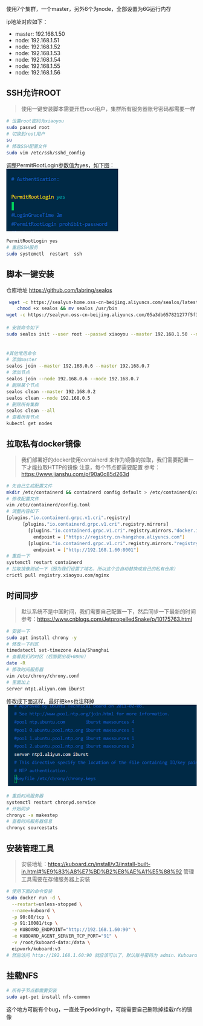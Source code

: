 使用7个集群，一个master，另外6个为node，全部设置为6G运行内存

ip地址对应如下：
- master: 192.168.1.50
- node: 192.168.1.51
- node: 192.168.1.52
- node: 192.168.1.53
- node: 192.168.1.54
- node: 192.168.1.55
- node: 192.168.1.56

## SSH允许ROOT
> 使用一键安装脚本需要开启root用户，集群所有服务器账号密码都需要一样

```bash
# 设置root密码为xiaoyou
sudo passwd root
# 切换到root用户
su
# 修改SSH配置文件
sudo vim /etc/ssh/sshd_config
```

调整PermitRootLogin参数值为yes，如下图：
![](../images/2022-05-15-20-24-56.png)

```bash
PermitRootLogin yes
# 重启SSH服务
sudo systemctl  restart  ssh
```

## 脚本一键安装
仓库地址 https://github.com/labring/sealos

```bash
 wget -c https://sealyun-home.oss-cn-beijing.aliyuncs.com/sealos/latest/sealos && \
    chmod +x sealos && mv sealos /usr/bin
wget -c https://sealyun.oss-cn-beijing.aliyuncs.com/05a3db657821277f5f3b92d834bbaf98-v1.22.0/kube1.22.0.tar.gz

# 安装命令如下
sudo sealos init --user root --passwd xiaoyou --master 192.168.1.50 --node 192.168.1.51 --node 192.168.1.52 --node 192.168.1.53 --node 192.168.1.54 --node 192.168.1.55 --node 192.168.1.56 --pkg-url /home/xiaoyou/kube1.22.0.tar.gz --version v1.22.0


#其他常用命令
# 添加master
sealos join --master 192.168.0.6 --master 192.168.0.7
# 添加节点
sealos join --node 192.168.0.6 --node 192.168.0.7
# 删除某个节点
sealos clean --master 192.168.0.2
sealos clean --node 192.168.0.5
# 删除所有集群
sealos clean --all
# 查看所有节点
kubectl get nodes
```


## 拉取私有docker镜像
> 我们部署好的docker使用containerd 来作为镜像的拉取，我们需要配置一下才能拉取HTTP的镜像
> 注意，每个节点都需要配置
> 参考：https://www.jianshu.com/p/90a0c85d263d

```bash
# 先自己生成配置文件
mkdir /etc/containerd && containerd config default > /etc/containerd/config.toml
# 修改配置文件
vim /etc/containerd/config.toml
# 调整内容如下
[plugins."io.containerd.grpc.v1.cri".registry]
      [plugins."io.containerd.grpc.v1.cri".registry.mirrors]
        [plugins."io.containerd.grpc.v1.cri".registry.mirrors."docker.io"]
          endpoint = ["https://registry.cn-hangzhou.aliyuncs.com"]
        [plugins."io.containerd.grpc.v1.cri".registry.mirrors."registry.xiaoyou.com"]
          endpoint = ["http://192.168.1.60:8001"]
# 重启一下
systemctl restart containerd
# 拉取镜像测试一下（因为我们设置了域名，所以这个会自动替换成自己的私有仓库）
crictl pull registry.xiaoyou.com/nginx
```

## 时间同步
> 默认系统不是中国时间，我们需要自己配置一下，然后同步一下最新的时间
> 参考：https://www.cnblogs.com/JetpropelledSnake/p/10175763.html

```bash
# 安装一下
sudo apt install chrony -y
# 修改一下时区
timedatectl set-timezone Asia/Shanghai
# 查看我们的时区（后面要出现+0800）
date -R
# 修改时间服务器
vim /etc/chrony/chrony.conf
# 里面加上
server ntp1.aliyun.com iburst
```

修改成下面这样，最好把kes也注释掉
![](../images/2022-05-20-08-51-15.png)

```bash
# 重启时间服务器
systemctl restart chronyd.service
# 开始同步
chronyc -a makestep
# 查看时间服务器信息
chronyc sourcestats
```



## 安装管理工具

> 安装地址：https://kuboard.cn/install/v3/install-built-in.html#%E9%83%A8%E7%BD%B2%E8%AE%A1%E5%88%92
> 管理工具需要在存储服务器上安装

```bash
# 使用下面的命令安装
sudo docker run -d \
  --restart=unless-stopped \
  --name=kuboard \
  -p 90:80/tcp \
  -p 91:10081/tcp \
  -e KUBOARD_ENDPOINT="http://192.168.1.60:90" \
  -e KUBOARD_AGENT_SERVER_TCP_PORT="91" \
  -v /root/kuboard-data:/data \
  eipwork/kuboard:v3
# 然后访问 http://192.168.1.60:90 就应该可以了，默认账号密码为 admin、Kuboard123
```

## 挂载NFS
```bash
# 所有子节点都需要安装
sudo apt-get install nfs-common
```
这个地方可能有个bug，一直处于pedding中，可能需要自己删除掉挂载nfs的镜像
